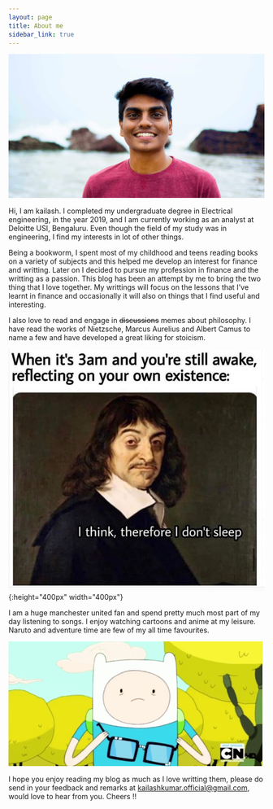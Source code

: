 ```yaml
---
layout: page
title: About me
sidebar_link: true
---
```


![placeholder](/assets/Hero-image.jpg "Large example image")


Hi, I am kailash. I completed my undergraduate degree in Electrical engineering, in the year 2019, and I am currently working as an analyst at Deloitte USI, Bengaluru. Even though the field of my study was in engineering, I find my interests in lot of other things. 

Being a bookworm, I spent most of my childhood and teens reading books on a variety of subjects and this helped me develop an interest for finance and writting. Later on I decided to pursue my profession in finance and the writting as a passion. This blog has been an attempt by me to bring the two thing that I love together. My writtings will focus on the lessons that I've learnt in finance and occasionally it will also on things that I find useful and interesting.

I also love to read and engage in ~~discussions~~ memes about philosophy. I have read the works of Nietzsche, Marcus Aurelius and Albert Camus to name a few and have developed a great liking for stoicism.

![placeholder](/assets/about-meme-1.jpg "Medium example image"){:height="400px" width="400px"}

I am a huge manchester united fan and spend pretty much most part of my day listening to songs. I enjoy watching cartoons and anime at my leisure. Naruto and adventure time are few of my all time favourites.

![placeholder](/assets/about-meme-2.gif "Small example image")

I hope you enjoy reading my blog as much as I love writting them, please do send in your feedback and remarks at kailashkumar.official@gmail.com, would love to hear from you. Cheers !!